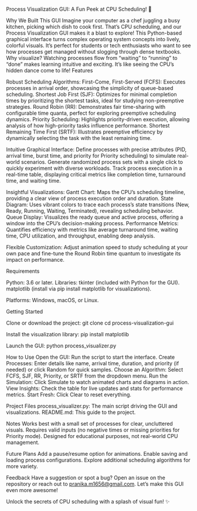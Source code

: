 Process Visualization GUI: A Fun Peek at CPU Scheduling! 🍳

Why We Built This GUI
Imagine your computer as a chef juggling a busy kitchen, picking which dish to cook first. That’s CPU scheduling, and our Process Visualization GUI makes it a blast to explore! This Python-based graphical interface turns complex operating system concepts into lively, colorful visuals. It’s perfect for students or tech enthusiasts who want to see how processes get managed without slogging through dense textbooks.
Why visualize? Watching processes flow from “waiting” to “running” to “done” makes learning intuitive and exciting. It’s like seeing the CPU’s hidden dance come to life!
Features

Robust Scheduling Algorithms:
First-Come, First-Served (FCFS): Executes processes in arrival order, showcasing the simplicity of queue-based scheduling.
Shortest Job First (SJF): Optimizes for minimal completion times by prioritizing the shortest tasks, ideal for studying non-preemptive strategies.
Round Robin (RR): Demonstrates fair time-sharing with configurable time quanta, perfect for exploring preemptive scheduling dynamics.
Priority Scheduling: Highlights priority-driven execution, allowing analysis of how high-priority tasks influence performance.
Shortest Remaining Time First (SRTF): Illustrates preemptive efficiency by dynamically selecting the task with the least remaining time.


Intuitive Graphical Interface:
Define processes with precise attributes (PID, arrival time, burst time, and priority for Priority scheduling) to simulate real-world scenarios.
Generate randomized process sets with a single click to quickly experiment with diverse workloads.
Track process execution in a real-time table, displaying critical metrics like completion time, turnaround time, and waiting time.


Insightful Visualizations:
Gantt Chart: Maps the CPU’s scheduling timeline, providing a clear view of process execution order and duration.
State Diagram: Uses vibrant colors to trace each process’s state transitions (New, Ready, Running, Waiting, Terminated), revealing scheduling behavior.
Queue Display: Visualizes the ready queue and active process, offering a window into the CPU’s decision-making process.
Performance Metrics: Quantifies efficiency with metrics like average turnaround time, waiting time, CPU utilization, and throughput, enabling deep analysis.


Flexible Customization: Adjust animation speed to study scheduling at your own pace and fine-tune the Round Robin time quantum to investigate its impact on performance.

Requirements

Python: 3.6 or later.
Libraries:
tkinter (included with Python for the GUI).
matplotlib (install via pip install matplotlib for visualizations).


Platforms: Windows, macOS, or Linux.

Getting Started

Clone or download the project:
git clone <repository-url>
cd process-visualization-gui


Install the visualization library:
pip install matplotlib


Launch the GUI:
python process_visualizer.py



How to Use
Open the GUI: Run the script to start the interface.
Create Processes: Enter details like name, arrival time, duration, and priority (if needed) or click Random for quick samples.
Choose an Algorithm: Select FCFS, SJF, RR, Priority, or SRTF from the dropdown menu.
Run the Simulation: Click Simulate to watch animated charts and diagrams in action.
View Insights: Check the table for live updates and stats for performance metrics.
Start Fresh: Click Clear to reset everything.

Project Files
process_visualizer.py: The main script driving the GUI and visualizations.
README.md: This guide to the project.

Notes
Works best with a small set of processes for clear, uncluttered visuals.
Requires valid inputs (no negative times or missing priorities for Priority mode).
Designed for educational purposes, not real-world CPU management.

Future Plans
Add a pause/resume option for animations.
Enable saving and loading process configurations.
Explore additional scheduling algorithms for more variety.

Feedback
Have a suggestion or spot a bug? Open an issue on the repository or reach out to pranika.m1656@gmail.com. Let’s make this GUI even more awesome!

Unlock the secrets of CPU scheduling with a splash of visual fun! ✨
